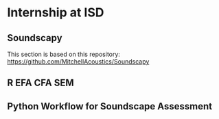 # Internship at ISD

## Soundscapy 
This section is based on this repository: https://github.com/MitchellAcoustics/Soundscapy

## R EFA CFA SEM

## Python Workflow for Soundscape Assessment


